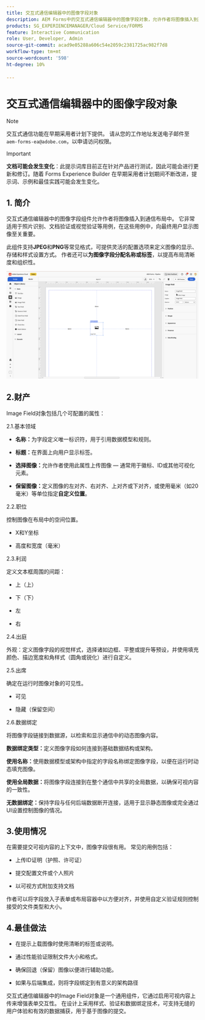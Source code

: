 ```yaml
---
title: 交互式通信编辑器中的图像字段对象
description: AEM Forms中的交互式通信编辑器中的图像字段对象，允许作者将图像插入到通信布局中。
products: SG_EXPERIENCEMANAGER/Cloud Service/FORMS
feature: Interactive Communication
role: User, Developer, Admin
source-git-commit: acad9e05288a606c54e2059c2381725ac982f7d8
workflow-type: tm+mt
source-wordcount: '598'
ht-degree: 10%

---
```



# 交互式通信编辑器中的图像字段对象

>[!NOTE]
>
> 交互式通信功能在早期采用者计划下提供。 请从您的工作地址发送电子邮件至 `aem-forms-ea@adobe.com`，以申请访问权限。

>[!IMPORTANT]
>
> **文档可能会发生变化**：此提示词库目前正在针对产品进行测试，因此可能会进行更新和修订。随着 Forms Experience Builder 在早期采用者计划期间不断改进，提示词、示例和最佳实践可能会发生变化。

## &#x200B;1. 简介

交互式通信编辑器中的图像字段组件允许作者将图像插入到通信布局中。 它非常适用于照片识别、文档验证或视觉验证等用例，在这些用例中，向最终用户显示图像至关重要。

此组件支持&#x200B;**JPEG**&#x200B;和&#x200B;**PNG**&#x200B;等常见格式，可提供灵活的配置选项来定义图像的显示、存储和样式设置方式。 作者还可以&#x200B;**为图像字段分配名称或标签**，以提高布局清晰度和组织性。

![查找IC文档](/help/forms/interactive-communication/assets/imagefield.png)

## 2.财产

Image Field对象包括几个可配置的属性：

2.1.基本领域

- **名称：**&#x200B;为字段定义唯一标识符，用于引用数据模型和规则。

- **标题：**&#x200B;在界面上向用户显示标签。

- **选择图像：**&#x200B;允许作者使用此属性上传图像 — 通常用于徽标、ID或其他可视化元素。

- **保留图像：**&#x200B;定义图像的左对齐、右对齐、上对齐或下对齐，或使用毫米（如20毫米）等单位指定&#x200B;**自定义位置**。

2.2.职位

控制图像在布局中的空间位置。

- X和Y坐标

- 高度和宽度（毫米）

2.3.利润

定义文本框周围的间距：

- 上（上）

- 下（下）

- 左

- 右

2.4.出庭

外观：定义图像字段的视觉样式，选择诸如边框、平整或提升等预设，并使用填充颜色、描边宽度和角样式（圆角或锐化）进行自定义。

2.5.出席

确定在运行时图像对象的可见性。

- 可见

- 隐藏（保留空间）

2.6.数据绑定

将图像字段链接到数据源，以检索和显示通信中的动态图像内容。

**数据绑定类型：**&#x200B;定义图像字段如何连接到基础数据结构或架构。

**使用名称：**&#x200B;使用数据模型或架构中指定的字段名称绑定图像字段，以便在运行时动态填充图像。

**使用全局数据：**&#x200B;将图像字段连接到在整个通信中共享的全局数据，以确保可视内容的一致性。

**无数据绑定：**&#x200B;保持字段与任何后端数据断开连接，适用于显示静态图像或完全通过UI设置控制图像的情况。

## 3.使用情况

在需要提交可视内容的上下文中，图像字段很有用。 常见的用例包括：

- 上传ID证明（护照、许可证）

- 提交配置文件或个人照片

- 以可视方式附加支持文档

作者可以将字段放入子表单或布局容器中以方便对齐，并使用自定义验证规则控制接受的文件类型和大小。

## 4.最佳做法

- 在提示上载图像时使用清晰的标签或说明。

- 通过性能验证限制文件大小和格式。

- 确保回退（保留）图像以便进行辅助功能。

- 如果与后端集成，则将字段绑定到有意义的架构路径

交互式通信编辑器中的Image Field对象是一个通用组件，它通过启用可视内容上传来增强表单交互性。 在设计上采用样式、验证和数据绑定技术，可支持无缝的用户体验和有效的数据捕获，用于基于图像的提交。




